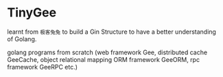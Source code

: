 # TinyGee

learnt from `极客兔兔` to build a Gin Structure to have a better understanding of Golang.

golang programs from scratch (web framework Gee, distributed cache GeeCache, object relational mapping ORM framework GeeORM, rpc framework GeeRPC etc.)

